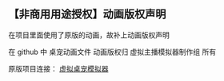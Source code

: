 ## 【非商用用途授权】动画版权声明

在项目里面使用了原版的动画，故补上动画版权声明

在 github 中 桌宠动画文件 动画版权归 虚拟主播模拟器制作组 所有

原版项目连接： [虚拟桌宠模拟器](https://github.com/LorisYounger/VPet)
